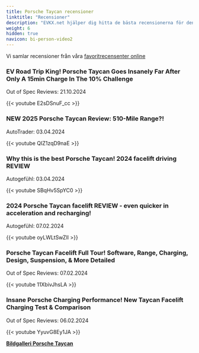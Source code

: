 ```yaml
---
title: Porsche Taycan recensioner
linktitle: "Recensioner"
description: "EVKX.net hjälper dig hitta de bästa recensionerna för denna modell."
weight: 6
hidden: true
navicon: bi-person-video2
---
```

Vi samlar recensioner från våra [favoritrecensenter online](../../../../../guides/evreviewers/)

<div class="container text-center shadow p-2 pe-4 mb-5 bg-body-tertiary rounded border">
<h3>EV Road Trip King! Porsche Taycan Goes Insanely Far After Only A 15min Charge In The 10% Challenge</h3>
<p>Out of Spec Reviews: 21.10.2024</p>

{{< youtube E2sDSnuF_cc >}}

</div>
<div class="container text-center shadow p-2 pe-4 mb-5 bg-body-tertiary rounded border">
<h3>NEW 2025 Porsche Taycan Review: 510-Mile Range?!</h3>
<p>AutoTrader: 03.04.2024</p>

{{< youtube QIZ1zqD9naE >}}

</div>
<div class="container text-center shadow p-2 pe-4 mb-5 bg-body-tertiary rounded border">
<h3>Why this is the best Porsche Taycan! 2024 facelift driving REVIEW</h3>
<p>Autogefühl: 03.04.2024</p>

{{< youtube SBqHv5SpYC0 >}}

</div>
<div class="container text-center shadow p-2 pe-4 mb-5 bg-body-tertiary rounded border">
<h3>2024 Porsche Taycan facelift REVIEW - even quicker in acceleration and recharging!</h3>
<p>Autogefühl: 07.02.2024</p>

{{< youtube oyLWLtSwZlI >}}

</div>
<div class="container text-center shadow p-2 pe-4 mb-5 bg-body-tertiary rounded border">
<h3>Porsche Taycan Facelift Full Tour! Software, Range, Charging, Design, Suspension, & More Detailed</h3>
<p>Out of Spec Reviews: 07.02.2024</p>

{{< youtube 11XbivJhsLA >}}

</div>
<div class="container text-center shadow p-2 pe-4 mb-5 bg-body-tertiary rounded border">
<h3>Insane Porsche Charging Performance! New Taycan Facelift Charging Test & Comparison</h3>
<p>Out of Spec Reviews: 06.02.2024</p>

{{< youtube YyuvG8Ey1JA >}}

</div>
<div class="mt-3 mb-3">
<a href="../gallery/" class="text-decoration-none text-black">
<strong><i class="bi-arrow-left"></i>Bildgalleri  </strong>
</a>
<a href="../" class="text-decoration-none text-black float-end">
<strong>Porsche Taycan <i class="bi-arrow-right"></i></strong>
</a>
</div>
